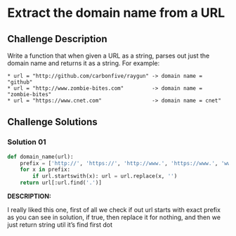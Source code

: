 # Extract the domain name from a URL

## Challenge Description

Write a function that when given a URL as a string, parses out just the domain name and returns it as a string. For example:

```
* url = "http://github.com/carbonfive/raygun" -> domain name = "github"
* url = "http://www.zombie-bites.com"         -> domain name = "zombie-bites"
* url = "https://www.cnet.com"                -> domain name = cnet"
```

## Challenge Solutions

### Solution 01

```python
def domain_name(url):
    prefix = ['http://', 'https://', 'http://www.', 'https://www.', 'www.']
    for x in prefix:
        if url.startswith(x): url = url.replace(x, '')
    return url[:url.find('.')]
```

**DESCRIPTION:**

I really liked this one, first of all we check if out url starts with exact prefix as you can see in solution, if true, then replace it for nothing, and then we just return string util it’s find first dot